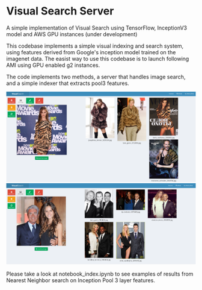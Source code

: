 Visual Search Server
===============

A simple implementation of Visual Search using TensorFlow, InceptionV3 model and AWS GPU instances  (under development)

This codebase implements a simple visual indexing and search system, using features derived from Google's inception 
model trained on the imagenet data. The easist way to use this codebase is to launch following AMI using GPU enabled g2 instances.
 
The code implements two methods, a server that handles image search, and a simple indexer that extracts pool3 features.

![Alpha Screenshot](appcode/static/alpha.png "Alpha Screenshot")     
![Alpha Screenshot](appcode/static/alpha2.png "Alpha Screenshot")     



Please take a look at notebook_index.ipynb to see examples of results from Nearest Neighbor search on Inception Pool 3 layer features.
 